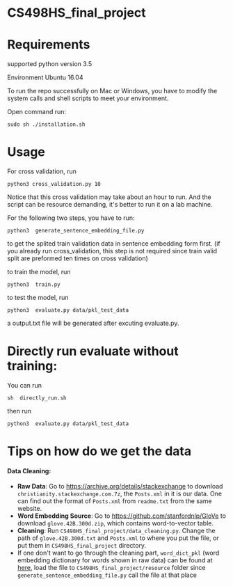 # CS498HS_final_project
# Requirements
supported python version 3.5

Environment Ubuntu 16.04

To run the repo successfully on Mac or Windows, you have to modify the system calls and shell scripts to meet your environment.

Open command run:
```shell
sudo sh ./installation.sh
```

# Usage
For cross validation, run
```shell
python3 cross_validation.py 10
```
Notice that this cross validation may take about an hour to run. And the script can be resource demanding, it's better to run it on a lab machine.

For the following two steps, you have to run:
```shell
python3  generate_sentence_embedding_file.py
```
to get the splited train validation data in sentence embedding form first.
(if you already run cross_validation, this step is not required since train valid split are preformed ten times on cross validation)

to train the model, run
```shell
python3  train.py
```

to test the model, run
```shell
python3  evaluate.py data/pkl_test_data
```
a output.txt file will be generated after excuting evaluate.py.

# Directly run evaluate without training:
You can run
```shell
sh  directly_run.sh
```
then run
```shell
python3  evaluate.py data/pkl_test_data
```

# Tips on how do we get the data
#### Data Cleaning:
* **Raw Data**: Go to https://archive.org/details/stackexchange to download `christianity.stackexchange.com.7z`, the `Posts.xml` in it is our data. One can find out the format of `Posts.xml` from `readme.txt` from the same website.
* **Word Embedding Source**: Go to https://github.com/stanfordnlp/GloVe to download `glove.42B.300d.zip`, which contains word-to-vector table.
* **Cleaning**: Run `CS498HS_final_project/data_cleaning.py`. Change the path of `glove.42B.300d.txt` and `Posts.xml` to where you put the file, or put them in `CS498HS_final_project` directory.
* If one don't want to go through the cleaning part, `word_dict_pkl` (word embedding dictionary for words shown in raw data) can be found at [here](https://drive.google.com/file/d/19jQ0s-i897KdvwY7r_wbXGDMZ_bn9csV/view?usp=sharing), load the file to `CS498HS_final_project/resource` folder since `generate_sentence_embedding_file.py` call the file at that place